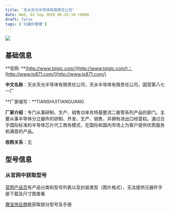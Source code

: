 ```yaml
---
title: '天水天光半导体有限责任公司'
date: Wed, 02 Sep 2020 06:41:10 +0000
draft: false
tags: ['元器件管理']
---
```


![](http://www.tstgic.com/images/up_images/logo.png)

**基础信息**
--------

**官网: **[http://www.tstgic.com/](http://www.tstgic.com/)；[http://www.ts871.com/](http://www.ts871.com/)

**中文名称**：天水天光半导体有限责任公司，天水半导体有限责任公司，国营第八七一厂

**厂家缩写：**TIANSHUITIANGUANG

**厂家介绍**：专门从事研制、生产、销售功率肖特基整流二极管系列产品的部门。主要从事半导体分立器件的研制、开发、生产、销售，并拥有进出口经营权。通过合乎国际标准的半导体芯片代工商务模式，在国际和国内市场上为客户提供优质服务和满意的产品。

**收购关系**：无

**型号信息**
--------

### **从官网中获取型号**

[官网产品页](http://www.tstgic.com/Product/)有产品分类和型号列表以及封装类型（图片格式），无法提供元器件手册下载及尺寸图查看

[赛宝供应商](http://search.cepreidata.com/pc/searchProduct/supplier/products?supplierId=128&supplierName=%E5%A4%A9%E6%B0%B4%E5%A4%A9%E5%85%89%E5%8D%8A%E5%AF%BC%E4%BD%93%E6%9C%89%E9%99%90%E8%B4%A3%E4%BB%BB%E5%85%AC%E5%8F%B8)能获取部分型号及手册
